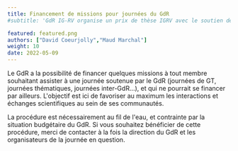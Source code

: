 ```yaml
---
title: Financement de missions pour journées du GdR
#subtitle: 'GdR IG-RV organise un prix de thèse IGRV avec le soutien des associations AFIG, AFRV et EGFR. L’objectif de ce prix de thèse est de récompenser chaque année une excellente thèse issue de la communauté du GdR IG-RV.'

featured: featured.png
authors: ["David Coeurjolly","Maud Marchal"]
weight: 10
date: 2022-05-09
---
```


Le GdR a la possibilité de financer quelques missions à tout membre souhaitant assister à une journée soutenue par le GdR (journées de GT, journées thématiques, journées inter-GdR...), et qui ne pourrait
se financer par ailleurs. L'objectif est ici de favoriser au maximum les interactions et échanges scientifiques au sein de ses communautés.

La procédure est nécessairement au fil de l'eau, et contrainte par la situation budgétaire du GdR. Si vous souhaitez bénéficier de cette procédure, merci de contacter à la fois la direction du GdR et les organisateurs de la journée en question.
